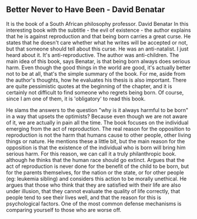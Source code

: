 ## Better Never to Have Been - David Benatar

It is the book of a South African philosophy professor. David Benatar
In this interesting book with the subtitle - the evil of existence - the author explains that he is against reproduction and that being born carries a great curse. He states that he doesn't care whether what he writes will be accepted or not, but that someone should tell about this curse. He was an anti-natalist. I just heard about it. It's anti-reproductive. The author was anti-children. The main idea of this book, says Benatar, is that being born always does serious harm. Even though the good things in the world are good, it's actually better not to be at all, that's the simple summary of the book. For me, aside from the author's thoughts, how he evaluates his thesis is also important.
There are quite pessimistic quotes at the beginning of the chapter, and it is certainly not difficult to find someone who regrets being born. Of course, since I am one of them, it is 'obligatory' to read this book.

He slams the answers to the question "why is it always harmful to be born" in a way that upsets the optimists? Because even though we are not aware of it, we are actually in pain all the time. The book focuses on the individual emerging from the act of reproduction. The real reason for the opposition to reproduction is not the harm that humans cause to other people, other living things or nature. He mentions these a little bit, but the main reason for the opposition is that the existence of the individual who is born will bring him serious harm. For this reason, we can call it a truly philanthropic book. although he thinks that the human race should go extinct. Argues that the act of reproduction is never done for the benefit of the child to be born, but for the parents themselves, for the nation or the state, or for other people (eg: leukemia sibling) and considers this action to be morally unethical. He argues that those who think that they are satisfied with their life are also under illusion, that they cannot evaluate the quality of life correctly, that people tend to see their lives well, and that the reason for this is psychological factors. One of the most common defense mechanisms is comparing yourself to those who are worse off.
